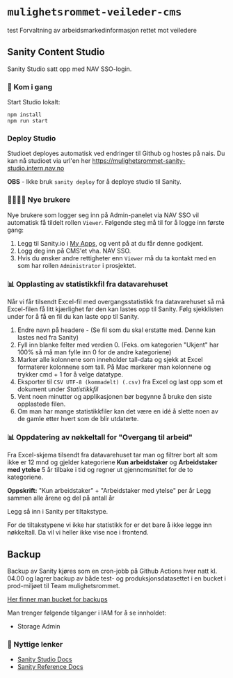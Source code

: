 # `mulighetsrommet-veileder-cms`

test
Forvaltning av arbeidsmarkedinformasjon rettet mot veiledere

## Sanity Content Studio

Sanity Studio satt opp med NAV SSO-login.

### 🚀 Kom i gang

Start Studio lokalt:

```
npm install
npm run start
```

### Deploy Studio
Studioet deployes automatisk ved endringer til Github og hostes på nais. 
Du kan nå studioet via url'en her https://mulighetsrommet-sanity-studio.intern.nav.no

**OBS** - Ikke bruk `sanity deploy` for å deploye studio til Sanity.

### 👨‍👩‍👦‍👦 Nye brukere

Nye brukere som logger seg inn på Admin-panelet via NAV SSO vil automatisk få tildelt rollen `Viewer`.
Følgende steg må til for å logge inn første gang:

1. Legg til Sanity.io i [My Apps](https://myapps.microsoft.com/), og vent på at du får denne godkjent.
2. Logg deg inn på CMS'et vha. NAV SSO.
3. Hvis du ønsker andre rettigheter enn `Viewer` må du ta kontakt med en som har rollen `Administrator` i prosjektet.

### 📊 Opplasting av statistikkfil fra datavarehuset

Når vi får tilsendt Excel-fil med overgangsstatistikk fra datavarehuset så må Excel-filen få litt kjærlighet før den kan lastes opp til Sanity. Følg sjekklisten under for å få en fil du kan laste opp til Sanity.

1. Endre navn på headere - (Se fil som du skal erstatte med. Denne kan lastes ned fra Sanity)
2. Fyll inn blanke felter med verdien 0. (Feks. om kategorien "Ukjent" har 100% så må man fylle inn 0 for de andre kategoriene)
3. Marker alle kolonnene som inneholder tall-data og sjekk at Excel formaterer kolonnene som tall. På Mac markerer man kolonnene og trykker cmd + 1 for å velge datatype.
4. Eksporter til `CSV UTF-8 (kommadelt) (.csv)` fra Excel og last opp som et dokument under *Statistikkfil*
5. Vent noen minutter og applikasjonen bør begynne å bruke den siste opplastede filen.
6. Om man har mange statistikkfiler kan det være en idé å slette noen av de gamle etter hvert som de blir utdaterte.

### 📊 Oppdatering av nøkkeltall for "Overgang til arbeid"
Fra Excel-skjema tilsendt fra datavarehuset tar man og filtrer bort alt som ikke er 12 mnd og gjelder kategoriene **Kun arbeidstaker** og **Arbeidstaker med ytelse** 5 år tilbake i tid og regner ut gjennomsnittet for de to kategoriene.

**Oppskrift:**
"Kun arbeidstaker" + "Arbeidstaker med ytelse" per år
Legg sammen alle årene og del på antall år

Legg så inn i Sanity per tiltakstype.

For de tiltakstypene vi ikke har statistikk for er det bare å ikke legge inn nøkkeltall. Da vil vi heller ikke vise noe i frontend.

## Backup
Backup av Sanity kjøres som en cron-jobb på Github Actions hver natt kl. 04.00 og lagrer backup av både test- og produksjonsdatasettet i en bucket i prod-miljøet til Team mulighetsrommet.

[Her finner man bucket for backups](https://console.cloud.google.com/storage/browser/team-mulighetsrommet-sanity-backup;tab=objects?prefix=&forceOnObjectsSortingFiltering=false&authuser=1)

Man trenger følgende tilganger i IAM for å se innholdet:
* Storage Admin

### 🔗 Nyttige lenker

- [Sanity Studio Docs](https://www.sanity.io/docs/sanity-studio)
- [Sanity Reference Docs](https://www.sanity.io/docs/reference)
